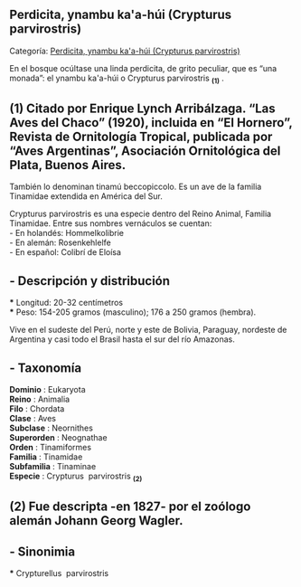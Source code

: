 ## Perdicita, ynambu ka'a-húi (Crypturus parvirostris)

Categoría: [Perdicita, ynambu ka'a-húi (Crypturus parvirostris)](http://descubrircorrientes.com.ar/2012/index.php/3335-geografia/7-zoogeografia/aves/perdicita-ynambu-kaa-hui-crypturus-parvirostris)

En el bosque ocúltase una linda perdicita, de grito peculiar, que es “una monada”: el ynambu ka'a-húi o Crypturus parvirostris <sub><strong><span><span>(1)</span></span></strong></sub> .

## **(1)** Citado por Enrique Lynch Arribálzaga. “Las Aves del Chaco” (1920), incluida en “El Hornero”, Revista de Ornitología Tropical, publicada por “Aves Argentinas”, Asociación Ornitológica del Plata, Buenos Aires.

También lo denominan tinamú beccopiccolo. Es un ave de la familia Tinamidae extendida en América del Sur.

Crypturus parvirostris es una especie dentro del Reino Animal, Familia Tinamidae. Entre sus nombres vernáculos se cuentan:  
\- En holandés: Hommelkolibrie  
\- En alemán: Rosenkehlelfe  
\- En español: Colibrí de Eloísa

## **\- Descripción y distribución**

**\*** Longitud: 20-32 centímetros  
**\*** Peso: 154-205 gramos (masculino); 176 a 250 gramos (hembra).

Vive en el sudeste del Perú, norte y este de Bolivia, Paraguay, nordeste de Argentina y casi todo el Brasil hasta el sur del río Amazonas.

## **\- Taxonomía**

**Dominio** : Eukaryota  
**Reino** : Animalia  
**Filo** : Chordata  
**Clase** : Aves  
**Subclase** : Neornithes  
**Superorden** : Neognathae  
**Orden** : Tinamiformes  
**Familia** : Tinamidae  
**Subfamilia** : Tinaminae  
**Especie** : Crypturus  parvirostris <sub><strong><span><span> (2)</span></span></strong></sub>

## **(2)** Fue descripta -en 1827- por el zoólogo alemán Johann Georg Wagler.

## **\- Sinonimia**

**\*** Crypturellus  parvirostris